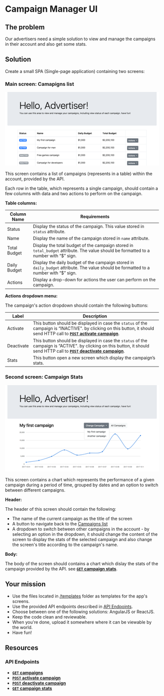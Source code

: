 # Campaign Manager UI

## The problem

Our advertisers need a simple solution to view and manage the campaigns in their account and also get some stats.

## Solution

Create a small SPA (Single-page application) containing two screens:

### Main screen: Camapigns list

![Loading...](./campaigns-list-screen-example.png)

This screen contains a list of campaigns (represents in a table) within the account, provided by the API.

Each row in the table, which represents a single campaign, should contain a few columns with data and two actions to perform on the campaign.

**Table columns:**

| Column Name  | Requirements                                                                                                                          |
|--------------|---------------------------------------------------------------------------------------------------------------------------------------|
| Status       | Display the status of the campaign. This value stored in `status` attribute.                                                          |
| Name         | Display the name of the campaign stored in `name` attribute.                                                                          |
| Total Budget | Display the total budget of the campaign stored in `total_budget` attribute. The value should be formatted to a number with “$” sign. |
| Daily Budget | Display the daily budget of the campaign stored in `daily_budget` attribute. The value should be formatted to a number with “$” sign. |
| Actions      | Display a drop-down for actions the user can perform on the campaign.                                                                 |

**Actions dropdown menu:**

The campaign's action dropdown should contain the following buttons:

| Label | Description |
| ----- | ----------- |
| Activate | This button should be displayed in case the `status` of the campaign is “INACTIVE". by clicking on this button, it should send HTTP call to **[<code>POST</code> activate campaign](api_docs/POST_activate_campaign.md)**.  |
| Deactivate | This button should be displayed in case the `status` of the campaign is “ACTIVE". by clicking on this button, it should send HTTP call to **[<code>POST</code> deactivate campaign](api_docs/POST_deactivate_campaign.md)**.  |
| Stats | This button open a new screen which display the campaign’s stats. |

### Second screen: Campaign Stats

![Loading...](./stats-screen-example.png)

This screen contains a chart which represents the performance of a given campaign during a period of time, grouped by dates and an option to switch between different campaigns.

**Header:**

The header of this screen should contain the following:

 * The name of the current campaign as the title of the screen
 * A button to navigate back to the [Campaigns list](#main-screen-campaigns-list)
 * A dropdown to switch between other campaigns in the account - by selecting an option in the dropdown, it should change the content of the screen to display the stats of the selected campaign and also change the screen's title according to the campaign's name.

**Body:**

The body of the screen should contains a chart which dislay the stats of the campaign provided by the API. see **[<code>GET</code> campaign stats](api_docs/GET_campaign_stats.md)**.

## Your mission

 * Use the files located in [/templates](/templates/) folder as templates for the app's screens.
 * Use the provided API endpoints described in [API Endpoints](#api-endpoints).
 * Choose between one of the following solutions: AngularJS or ReactJS.
 * Keep the code clean and reviewable.
 * When you're done, upload it somewhere where it can be viewable by the world.
 * Have fun!

## Resources

### API Endpoints

- **[<code>GET</code> campaigns](api_docs/GET_campaigns.md)**
- **[<code>POST</code> activate campaign](api_docs/POST_activate_campaign.md)**
- **[<code>POST</code> deactivate campaign](api_docs/POST_deactivate_campaign.md)**
- **[<code>GET</code> campaign stats](api_docs/GET_campaign_stats.md)**